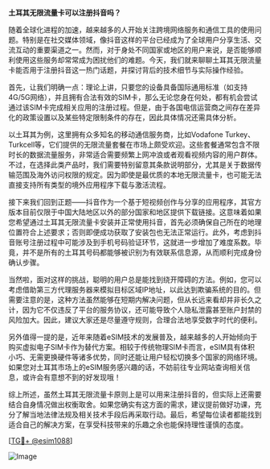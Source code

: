 **土耳其无限流量卡可以注册抖音吗？**

随着全球化进程的加速，越来越多的人开始关注跨境网络服务和通信工具的使用问题。特别是在社交媒体领域，像抖音这样的平台已经成为了全球用户分享生活、交流互动的重要渠道之一。然而，对于身处不同国家或地区的用户来说，是否能够顺利使用这些服务却常常成为困扰他们的难题。今天，我们就来聊聊土耳其无限流量卡能否用于注册抖音这一热门话题，并探讨背后的技术细节与实际操作经验。

首先，让我们明确一点：理论上讲，只要您的设备具备国际通用标准（如支持4G/5G网络），并且拥有合法有效的SIM卡，那么无论您身在何处，都有机会尝试通过该SIM卡完成相关应用的注册过程。但是，由于各国电信运营商之间存在差异化的政策设置以及某些特定限制条件的存在，因此具体情况还需具体分析。

以土耳其为例，这里拥有众多知名的移动通信服务商，比如Vodafone Turkey、Turkcell等，它们提供的无限流量套餐在市场上颇受欢迎。这些套餐通常包含不限时长的数据流量服务，非常适合需要频繁上网冲浪或者观看视频内容的用户群体。不过，在选择此类产品时，我们需要特别留意其条款说明部分，尤其是关于数据传输范围及海外访问权限的规定。因为即使是最优质的本地无限流量卡，也可能无法直接支持所有类型的境外应用程序下载与激活流程。

接下来我们回到正题——抖音作为一个基于短视频创作与分享的应用程序，其官方版本目前仅限于中国大陆地区以外的部分国家和地区提供下载链接。这意味着如果您希望通过土耳其无限流量卡安装并正常使用抖音，首先必须确保自己所在的地理位置符合上述要求；否则即便成功获取了安装包也无法正常运行。此外，考虑到抖音账号注册过程中可能涉及到手机号码验证环节，这就进一步增加了难度系数。毕竟，并不是所有的土耳其号码都能够被识别为有效联系信息源，从而顺利完成身份确认步骤。

当然啦，面对这样的挑战，聪明的用户总是能找到绕开障碍的方法。例如，您可以考虑借助第三方代理服务器来模拟目标区域IP地址，以此达到欺骗系统的目的。但需要注意的是，这种方法虽然能够在短期内解决问题，但从长远来看却并非长久之计，因为它不仅违反了平台的服务协议，还可能导致个人隐私泄露甚至账户封禁的风险加大。因此，建议大家还是尽量遵守规则，合理合法地享受数字时代的便利。

另外值得一提的是，近年来随着eSIM技术的发展普及，越来越多的人开始倾向于购买虚拟电子SIM卡作为替代方案。相较于传统物理SIM卡而言，eSIM具有体积小巧、无需更换硬件等诸多优势，同时还能让用户轻松切换多个国家的网络环境。如果您对土耳其市场上的eSIM服务感兴趣的话，不妨前往专业网站查询相关信息，或许会有意想不到的好发现哦！

综上所述，虽然土耳其无限流量卡原则上是可以用来注册抖音的，但实际上还需要结合自身情况做出权衡取舍。如果您确实有这方面的需求，建议提前做好功课，充分了解当地法律法规及相关技术手段后再采取行动。最后，希望每位读者都能找到适合自己的解决方案，在享受科技带来的乐趣之余也能保持理性谨慎的态度。

[[TG💪+ @esim1088](https://t.me/s/esim1088)]

![Image](https://i.postimg.cc/4NQfJmqS/Snipaste-2025-05-13-00-14-12.png)